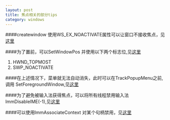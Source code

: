 ```yaml
---
layout: post
title: 焦点相关的部分tips
category: windows
---
```


####createwindow 使用WS_EX_NOACTIVATE属性可以让窗口不接收焦点，见[这里](http://msdn.microsoft.com/en-us/library/windows/desktop/ff700543\(v=vs.85\).aspx)

####为了置前，可以SetWindowPos 并使用以下两个标志位,见[这里](http://msdn.microsoft.com/en-us/library/windows/desktop/ms633545\(v=vs.85\).aspx)

1. HWND_TOPMOST
2. SWP_NOACTIVATE



####在上述情况下，菜单就无法自动消失，此时可以在TrackPopupMenu之前,调用 SetForegroundWindow,见[这里](http://msdn.microsoft.com/en-us/library/windows/desktop/ms633539\(v=vs.85\).aspx)

####为了避免被输入法获得焦点，可以将所有线程禁用输入法ImmDisableIME(-1),见[这里](http://msdn.microsoft.com/en-us/library/windows/desktop/dd318535\(v=vs.85\).aspx)
 

####可以使用ImmAssociateContext 对某个句柄禁用，见[这里](http://msdn.microsoft.com/en-us/library/windows/desktop/dd318171\(v=vs.85\).aspx)
